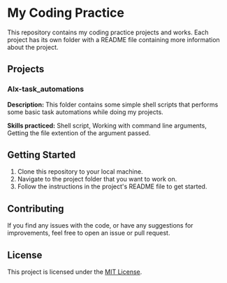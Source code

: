# My Coding Practice

This repository contains my coding practice projects and works. Each project has its own folder with a README file containing more information about the project.

## Projects

### Alx-task_automations

**Description:** This folder contains some simple shell scripts that performs some basic task automations while doing my projects.

**Skills practiced:** Shell script, Working with command line arguments, Getting the file extention of the argument passed.

## Getting Started

1. Clone this repository to your local machine.
2. Navigate to the project folder that you want to work on.
3. Follow the instructions in the project's README file to get started.

## Contributing

If you find any issues with the code, or have any suggestions for improvements, feel free to open an issue or pull request.

## License

This project is licensed under the [MIT License](https://opensource.org/licenses/MIT).
